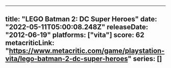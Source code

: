 
---
title: "LEGO Batman 2: DC Super Heroes"
date: "2022-05-11T05:00:08.248Z"
releaseDate: "2012-06-19"
platforms: ["vita"]
score: 62
metacriticLink: "https://www.metacritic.com/game/playstation-vita/lego-batman-2-dc-super-heroes"
series: []
---
